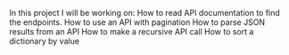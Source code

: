 In this project I will be working on:
How to read API documentation to find the endpoints.
How to use an API with pagination
How to parse JSON results from an API
How to make a recursive API call
How to sort a dictionary by value
